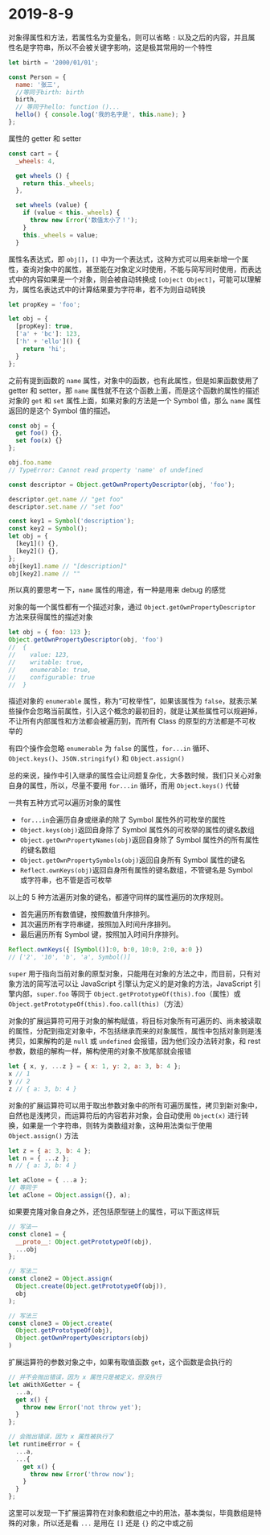 # 2019-8-9

对象得属性和方法，若属性名为变量名，则可以省略 `:` 以及之后的内容，并且属性名是字符串，所以不会被关键字影响，这是极其常用的一个特性

```JavaScript
let birth = '2000/01/01';

const Person = {
  name: '张三',
  //等同于birth: birth
  birth,
  // 等同于hello: function ()...
  hello() { console.log('我的名字是', this.name); }
};
```

属性的 getter 和 setter

```JavaScript
const cart = {
  _wheels: 4,

  get wheels () {
    return this._wheels;
  },

  set wheels (value) {
    if (value < this._wheels) {
      throw new Error('数值太小了！');
    }
    this._wheels = value;
  }
```

属性名表达式，即 `obj[]`，`[]` 中为一个表达式，这种方式可以用来新增一个属性，查询对象中的属性，甚至能在对象定义时使用，不能与简写同时使用，而表达式中的内容如果是一个对象，则会被自动转换成 `[object Object]`，可能可以理解为，属性名表达式中的计算结果要为字符串，若不为则自动转换

```JavaScript
let propKey = 'foo';

let obj = {
  [propKey]: true,
  ['a' + 'bc']: 123,
  ['h' + 'ello']() {
    return 'hi';
  }
};
```

之前有提到函数的 `name` 属性，对象中的函数，也有此属性，但是如果函数使用了 getter 和 setter，那 `name` 属性就不在这个函数上面，而是这个函数的属性的描述对象的 `get` 和 `set` 属性上面，如果对象的方法是一个 Symbol 值，那么 `name` 属性返回的是这个 Symbol 值的描述。

```JavaScript
const obj = {
  get foo() {},
  set foo(x) {}
};

obj.foo.name
// TypeError: Cannot read property 'name' of undefined

const descriptor = Object.getOwnPropertyDescriptor(obj, 'foo');

descriptor.get.name // "get foo"
descriptor.set.name // "set foo"

const key1 = Symbol('description');
const key2 = Symbol();
let obj = {
  [key1]() {},
  [key2]() {},
};
obj[key1].name // "[description]"
obj[key2].name // ""
```

所以真的要思考一下，`name` 属性的用途，有一种是用来 debug 的感觉

对象的每一个属性都有一个描述对象，通过 `Object.getOwnPropertyDescriptor` 方法来获得属性的描述对象

```JavaScript
let obj = { foo: 123 };
Object.getOwnPropertyDescriptor(obj, 'foo')
//  {
//    value: 123,
//    writable: true,
//    enumerable: true,
//    configurable: true
//  }
```

描述对象的 `enumerable` 属性，称为“可枚举性”，如果该属性为 `false`，就表示某些操作会忽略当前属性，引入这个概念的最初目的，就是让某些属性可以规避掉，不让所有内部属性和方法都会被遍历到，而所有 Class 的原型的方法都是不可枚举的

有四个操作会忽略 `enumerable` 为 `false` 的属性，`for...in` 循环、`Object.keys()`、`JSON.stringify()` 和 `Object.assign()`

总的来说，操作中引入继承的属性会让问题复杂化，大多数时候，我们只关心对象自身的属性，所以，尽量不要用 `for...in` 循环，而用 `Object.keys()` 代替

一共有五种方式可以遍历对象的属性

- `for...in`会遍历自身或继承的除了 Symbol 属性外的可枚举的属性
- `Object.keys(obj)`返回自身除了 Symbol 属性外的可枚举的属性的键名数组
- `Object.getOwnPropertyNames(obj)`返回自身除了 Symbol 属性外的所有属性的键名数组
- `Object.getOwnPropertySymbols(obj)`返回自身所有 Symbol 属性的键名
- `Reflect.ownKeys(obj)`返回自身所有属性的键名数组，不管键名是 Symbol 或字符串，也不管是否可枚举

以上的 5 种方法遍历对象的键名，都遵守同样的属性遍历的次序规则。

- 首先遍历所有数值键，按照数值升序排列。
- 其次遍历所有字符串键，按照加入时间升序排列。
- 最后遍历所有 Symbol 键，按照加入时间升序排列。

```JavaScript
Reflect.ownKeys({ [Symbol()]:0, b:0, 10:0, 2:0, a:0 })
// ['2', '10', 'b', 'a', Symbol()]
```

`super` 用于指向当前对象的原型对象，只能用在对象的方法之中，而目前，只有对象方法的简写法可以让 JavaScript 引擎认为定义的是对象的方法，JavaScript 引擎内部，`super.foo` 等同于 `Object.getPrototypeOf(this).foo`（属性）或 `Object.getPrototypeOf(this).foo.call(this)`（方法）

对象的扩展运算符可用于对象的解构赋值，将目标对象所有可遍历的、尚未被读取的属性，分配到指定对象中，不包括继承而来的对象属性，属性中包括对象则是浅拷贝，如果解构的是 `null` 或 `undefined` 会报错，因为他们没办法转对象，和 rest 参数，数组的解构一样，解构使用的对象不放尾部就会报错

```JavaScript
let { x, y, ...z } = { x: 1, y: 2, a: 3, b: 4 };
x // 1
y // 2
z // { a: 3, b: 4 }
```

对象的扩展运算符可以用于取出参数对象中的所有可遍历属性，拷贝到新对象中，自然也是浅拷贝，而运算符后的内容若非对象，会自动使用 `Object(x)` 进行转换，如果是一个字符串，则转为类数组对象，这种用法类似于使用 `Object.assign()` 方法

```JavaScript
let z = { a: 3, b: 4 };
let n = { ...z };
n // { a: 3, b: 4 }

let aClone = { ...a };
// 等同于
let aClone = Object.assign({}, a);
```

如果要克隆对象自身之外，还包括原型链上的属性，可以下面这样玩

```JavaScript
// 写法一
const clone1 = {
  __proto__: Object.getPrototypeOf(obj),
  ...obj
};

// 写法二
const clone2 = Object.assign(
  Object.create(Object.getPrototypeOf(obj)),
  obj
);

// 写法三
const clone3 = Object.create(
  Object.getPrototypeOf(obj),
  Object.getOwnPropertyDescriptors(obj)
)
```

扩展运算符的参数对象之中，如果有取值函数 `get`，这个函数是会执行的

```JavaScript
// 并不会抛出错误，因为 x 属性只是被定义，但没执行
let aWithXGetter = {
  ...a,
  get x() {
    throw new Error('not throw yet');
  }
};

// 会抛出错误，因为 x 属性被执行了
let runtimeError = {
  ...a,
  ...{
    get x() {
      throw new Error('throw now');
    }
  }
};
```

这里可以发现一下扩展运算符在对象和数组之中的用法，基本类似，毕竟数组是特殊的对象，所以还是看 `...` 是用在 `[]` 还是 `{}` 的之中或之前
